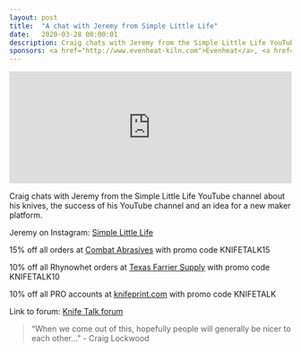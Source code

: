 ```yaml
---
layout: post
title:  "A chat with Jeremy from Simple Little Life"
date:   2020-03-28 00:00:01
description: Craig chats with Jeremy from the Simple Little Life YouTube channel about his knives, the success of his YouTube channel and an idea for a new maker platform. 
sponsors: <a href="http://www.evenheat-kiln.com">Evenheat</a>, <a href="http://www.combatabrasives.com">Combat Abrasives</a>, <a href="https://www.indasa-abrasives.com">IndasaUSA</a>, <a href="http://www.knifeprint.com">Knifeprint</a>, <a href="http://www.texasfarriersupply.com">Texas Farrier Supply</a> and <a href="https://claryxmetalworks.com">Claryx Metalworks</a>.
---
```

                
<iframe height="200px" width="100%" frameborder="no" scrolling="no" seamless src="https://player.simplecast.com/dca52eff-412b-47ef-94c0-9702f7e4660f?dark=false"></iframe>

Craig chats with Jeremy from the Simple Little Life YouTube channel about his knives, the success of his YouTube channel and an idea for a new maker platform.  

Jeremy on Instagram: <a href="https://instagram.com/simplelittlelife.ca">Simple Little Life</a> 




   
  










      

            
  













  
15% off all orders at  <a href="http://www.combatabrasives.com">Combat Abrasives</a> with promo code KNIFETALK15

10% off all Rhynowhet orders at  <a href="http://www.texasfarriersupply.com">Texas Farrier Supply</a> with promo code KNIFETALK10  

10% off all PRO accounts at <a href="http://www.knifeprint.com">knifeprint.com</a> with promo code KNIFETALK
 

   
  

Link to forum: <a href="http://forum.knifetalk.net">Knife Talk forum</a>




 


<blockquote class="largeQuote">“When we come out of this, hopefully people will generally be nicer to each other..." - Craig Lockwood</blockquote>



